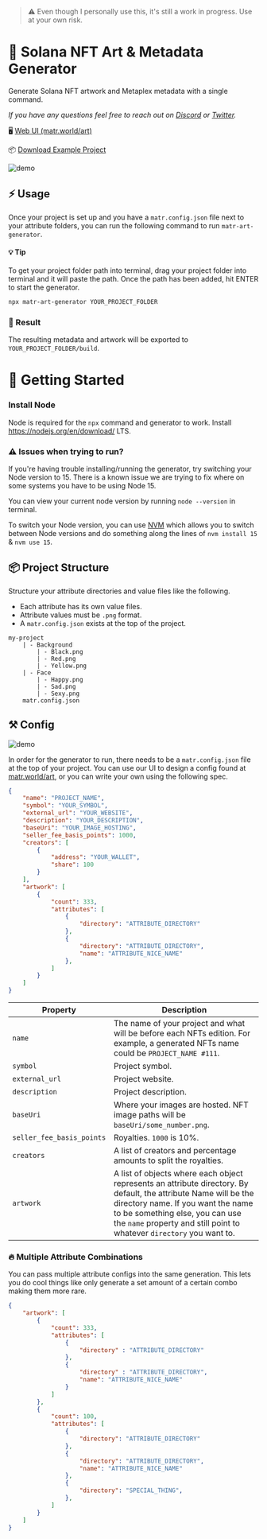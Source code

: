 > :warning: 
> Even though I personally use this, it's still a work in progress. Use at your own risk.

# 🎨 Solana NFT Art & Metadata Generator

Generate Solana NFT artwork and Metaplex metadata with a single command.

*If you have any questions feel free to reach out on [Discord](http://discord.gg/phV7X425ke) or [Twitter](https://twitter.com/matrbuilders).*

🖥 [Web UI (matr.world/art)](https://matr.world/art)

📦 [Download Example Project](https://raw.githubusercontent.com/matr-builders/matr.art.generator/main/assets/matr-art-gen-demo.zip)

![demo](https://raw.githubusercontent.com/matr-builders/matr.art.generator/main/assets/demo.gif)

## ⚡️ Usage
Once your project is set up and you have a `matr.config.json` file next to your attribute folders, you can run the following command to run `matr-art-generator`.

#### 💡 Tip
To get your project folder path into terminal, drag your project folder into terminal and it will paste the path. Once the path has been added, hit ENTER to start the generator.

```bash
npx matr-art-generator YOUR_PROJECT_FOLDER
```

### 🎉 Result
The resulting metadata and artwork will be exported to `YOUR_PROJECT_FOLDER/build`.

# 🤝 Getting Started
### Install Node
Node is required for the `npx` command and generator to work.
Install https://nodejs.org/en/download/ LTS.

### ⚠️ Issues when trying to run?
If you're having trouble installing/running the generator, try switching your Node version to 15. There is a known issue we are trying to fix where on some systems you have to be using Node 15.

You can view your current node version by running `node --version` in terminal.

To switch your Node version, you can use [NVM](https://github.com/nvm-sh/nvm) which allows you to switch between Node versions and do something along the lines of `nvm install 15` & `nvm use 15`.

## 📦 Project Structure
Structure your attribute directories and value files like the following.
- Each attribute has its own value files.
- Attribute values must be `.png` format.
- A `matr.config.json` exists at the top of the project.
```
my-project
    | - Background
        | - Black.png
        | - Red.png
        | - Yellow.png
    | - Face
        | - Happy.png
        | - Sad.png
        | - Sexy.png
    matr.config.json
```

## ⚒️ Config
![demo](https://raw.githubusercontent.com/matr-builders/matr.art.generator/main/assets/ui.gif)

In order for the generator to run, there needs to be a `matr.config.json` file at the top of your project. You can use our UI to design a config found at [matr.world/art](https://matr.world/art), or you can write your own using the following spec.

```json
{
    "name": "PROJECT_NAME",
    "symbol": "YOUR_SYMBOL",
    "external_url": "YOUR_WEBSITE",
    "description": "YOUR_DESCRIPTION",
    "baseUri": "YOUR_IMAGE_HOSTING",
    "seller_fee_basis_points": 1000,
    "creators": [
        {
            "address": "YOUR_WALLET",
            "share": 100
        }
    ],
    "artwork": [
        {
            "count": 333,
            "attributes": [
                {
                    "directory": "ATTRIBUTE_DIRECTORY"
                },
                {
                    "directory": "ATTRIBUTE_DIRECTORY",
                    "name": "ATTRIBUTE_NICE_NAME"
                },
            ]
        }
    ]
}
```
| Property | Description
|-|-|
`name` | The name of your project and what will be before each NFTs edition. For example, a generated NFTs name could be `PROJECT_NAME #111`.|
`symbol`                    |  Project symbol. |
`external_url`              |      Project website. |
`description`               |  Project description. |
`baseUri`                   |  Where your images are hosted. NFT image paths will be `baseUri/some_number.png`. |
`seller_fee_basis_points`   |  Royalties. `1000` is 10%. |
`creators`   |  A list of creators and percentage amounts to split the royalties. |
`artwork`   |  A list of objects where each object represents an attribute directory. By default, the attribute Name will be the directory name. If you want the name to be something else, you can use the `name` property and still point to whatever `directory` you want to.|

### 🔥 Multiple Attribute Combinations
You can pass multiple attribute configs into the same generation. This lets you do cool things like only generate a set amount of a certain combo making them more rare.
```json
{
    "artwork": [
        {
            "count": 333,
            "attributes": [
                {
                    "directory" : "ATTRIBUTE_DIRECTORY"
                },
                {
                    "directory" : "ATTRIBUTE_DIRECTORY",
                    "name": "ATTRIBUTE_NICE_NAME"
                }
            ]
        },
        {
            "count": 100,
            "attributes": [
                {
                    "directory": "ATTRIBUTE_DIRECTORY"
                },
                {
                    "directory": "ATTRIBUTE_DIRECTORY",
                    "name": "ATTRIBUTE_NICE_NAME"
                },
                {
                    "directory": "SPECIAL_THING",
                },
            ]
        }
    ]
}
```
